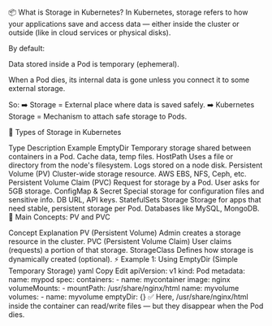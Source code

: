 📦 What is Storage in Kubernetes?
In Kubernetes, storage refers to how your applications save and access data — either inside the cluster or outside (like in cloud services or physical disks).

By default:

Data stored inside a Pod is temporary (ephemeral).

When a Pod dies, its internal data is gone unless you connect it to some external storage.

So:
➡️ Storage = External place where data is saved safely.
➡️ Kubernetes Storage = Mechanism to attach safe storage to Pods.

📂 Types of Storage in Kubernetes

Type	Description	Example
EmptyDir	Temporary storage shared between containers in a Pod.	Cache data, temp files.
HostPath	Uses a file or directory from the node's filesystem.	Logs stored on a node disk.
Persistent Volume (PV)	Cluster-wide storage resource.	AWS EBS, NFS, Ceph, etc.
Persistent Volume Claim (PVC)	Request for storage by a Pod.	User asks for 5GB storage.
ConfigMap & Secret	Special storage for configuration files and sensitive info.	DB URL, API keys.
StatefulSets Storage	Storage for apps that need stable, persistent storage per Pod.	Databases like MySQL, MongoDB.
🚀 Main Concepts: PV and PVC

Concept	Explanation
PV (Persistent Volume)	Admin creates a storage resource in the cluster.
PVC (Persistent Volume Claim)	User claims (requests) a portion of that storage.
StorageClass	Defines how storage is dynamically created (optional).
⚡ Example 1: Using EmptyDir (Simple Temporary Storage)
yaml
Copy
Edit
apiVersion: v1
kind: Pod
metadata:
  name: mypod
spec:
  containers:
    - name: mycontainer
      image: nginx
      volumeMounts:
        - mountPath: /usr/share/nginx/html
          name: myvolume
  volumes:
    - name: myvolume
      emptyDir: {}
✅ Here, /usr/share/nginx/html inside the container can read/write files — but they disappear when the Pod dies.

